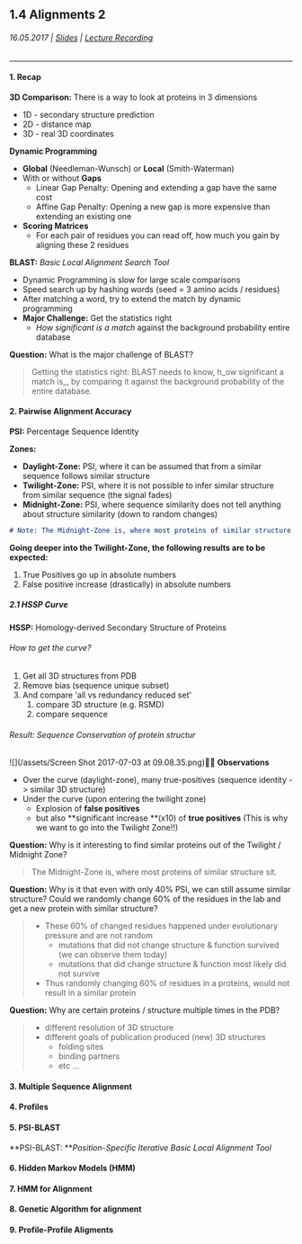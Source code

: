 ## 1.4 Alignments 2

###### 16.05.2017 \| [Slides](https://www.rostlab.org/sites/default/files/fileadmin/teaching/SoSe17/PP1CS/cb1e_20170516_alignments2.pdf) \| [Lecture Recording](https://www.youtube.com/watch?v=B-40K3FFSKo&list=PLg46T0OlBIJ9abbsmUL-ux24DCpoUlC1J&index=4)

---

#### 1. Recap

**3D Comparison:** There is a way to look at proteins in 3 dimensions

* 1D -  secondary structure prediction
* 2D - distance map
* 3D - real 3D coordinates

**Dynamic Programming**

* **Global** \(Needleman-Wunsch\) or **Local** \(Smith-Waterman\)
* With or without **Gaps**
  * Linear Gap Penalty: Opening and extending a gap have the same cost
  * Affine Gap Penalty: Opening a new gap is more expensive than extending an existing one
* **Scoring Matrices**
  * For each pair of residues you can read off, how much you gain by aligning these 2 residues

**BLAST:** _Basic Local Alignment Search Tool_

* Dynamic Programming is slow for large scale comparisons
* Speed search up by hashing words \(seed = 3 amino acids / residues\)
* After matching a word, try to extend the match by dynamic programming
* **Major Challenge:** Get the statistics right
  * _How significant is a match_ against the background probability entire database

**Question:** What is the major challenge of BLAST?

> Getting the statistics right: BLAST needs to know, h_ow significant a match is_, by comparing it against the background probability of the entire database.

#### 2. Pairwise Alignment Accuracy

**PSI:** Percentage Sequence Identity

**Zones:**

* **Daylight-Zone:** PSI, where it can be assumed that from a similar sequence follows similar structure
* **Twilight-Zone:** PSI, where it is not possible to infer similar structure from similar sequence \(the signal fades\)
* **Midnight-Zone:** PSI, where sequence similarity does not tell anything about structure similarity \(down to random changes\)

```markdown
# Note: The Midnight-Zone is, where most proteins of similar structure sit
```

**Going deeper into the Twilight-Zone, the following results are to be expected:**

1. True Positives go up in absolute numbers
2. False positive increase \(drastically\) in absolute numbers

##### 2.1 HSSP Curve

**HSSP:** Homology-derived Secondary Structure of Proteins

###### How to get the curve?

1. Get all 3D structures from PDB 
2. Remove bias \(sequence unique subset\)
3. And compare 'all vs redundancy reduced set'
   1. compare 3D structure \(e.g. RSMD\)
   2. compare sequence

###### Result: Sequence Conservation of protein structur

![](/assets/Screen Shot 2017-07-03 at 09.08.35.png)🕵🏻 **Observations**

* Over the curve \(daylight-zone\), many true-positives \(sequence identity -&gt; similar 3D structure\)
* Under the curve \(upon entering the twilight zone\)
  * Explosion of **false positives**
  * but also **significant increase **\(x10\) of **true positives** \(This is why we want to go into the Twilight Zone!!\)

**Question:** Why is it interesting to find similar proteins out of the Twilight / Midnight Zone?

> The Midnight-Zone is, where most proteins of similar structure sit.

**Question:** Why is it that even with only 40% PSI, we can still assume similar structure? Could we randomly change 60% of the residues in the lab and get a new protein with similar structure?

> * These 60% of changed residues happened under evolutionary pressure and are not random
>   * mutations that did not change structure & function survived \(we can observe them today\)
>   * mutations that did change structure & function most likely did not survive
> * Thus randomly changing 60% of residues in a proteins, would not result in a similar protein

**Question:** Why are certain proteins / structure multiple times in the PDB?

> * different resolution of 3D structure
> * different goals of publication produced \(new\) 3D structures
>   * folding sites
>   * binding partners
>   * etc ...

#### 3. Multiple Sequence Alignment

#### 4. Profiles

#### 5. PSI-BLAST

**PSI-BLAST: **_Position-Specific Iterative Basic Local Alignment Tool_

#### 6. Hidden Markov Models \(HMM\)

#### 7. HMM for Alignment

#### 8. Genetic Algorithm for alignment

#### 9. Profile-Profile Aligments



